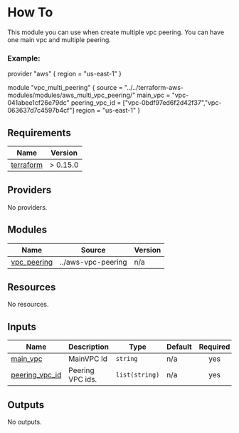 # How To
This module you can use when create multiple vpc peering. You can have one main vpc and multiple peering.

### Example: 

provider "aws" {
    region = "us-east-1"
}

module "vpc_multi_peering" {
    source         = "../../terraform-aws-modules/modules/aws_multi_vpc_peering/"
    main_vpc       = "vpc-041abee1cf26e79dc"
    peering_vpc_id = ["vpc-0bdf97ed6f2d42f37","vpc-063637d7c4597b4cf"]
    region         = "us-east-1"
}

<!-- BEGIN_TF_DOCS -->
## Requirements

| Name | Version |
|------|---------|
| <a name="requirement_terraform"></a> [terraform](#requirement\_terraform) | > 0.15.0 |

## Providers

No providers.

## Modules

| Name | Source | Version |
|------|--------|---------|
| <a name="module_vpc_peering"></a> [vpc\_peering](#module\_vpc\_peering) | ../aws-vpc-peering | n/a |

## Resources

No resources.

## Inputs

| Name | Description | Type | Default | Required |
|------|-------------|------|---------|:--------:|
| <a name="input_main_vpc"></a> [main\_vpc](#input\_main\_vpc) | MainVPC Id | `string` | n/a | yes |
| <a name="input_peering_vpc_id"></a> [peering\_vpc\_id](#input\_peering\_vpc\_id) | Peering VPC ids. | `list(string)` | n/a | yes |

## Outputs

No outputs.
<!-- END_TF_DOCS -->